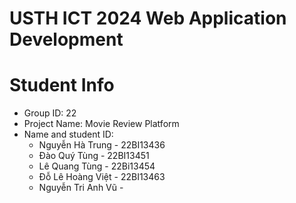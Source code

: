 USTH ICT 2024 Web Application Development
=====================================================
 
 
Student Info
=======================
* Group ID: 22
* Project Name: Movie Review Platform
* Name and student ID: 
  * Nguyễn Hà Trung - 22BI13436
  * Đào Quý Tùng - 22BI13451
  * Lê Quang Tùng - 22Bi13454
  * Đỗ Lê Hoàng Việt - 22BI13463
  * Nguyễn Tri Anh Vũ -  



